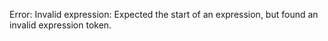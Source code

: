 Error: Invalid expression: Expected the start of an expression, but found an invalid expression token.
